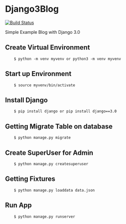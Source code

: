 # Django3Blog

[![Build Status](https://travis-ci.org/Tony133/django3-blog.svg?branch=master)](https://travis-ci.org/Tony133/django3-blog)

Simple Example Blog with Django 3.0

## Create Virtual Environment

```
    $ python -m venv myvenv or python3 -m venv myvenv
```

## Start up Environment

```
    $ source myvenv/bin/activate
```

## Install Django

```
    $ pip install django or pip install django==3.0
```

## Getting Migrate Table on database

```
    $ python manage.py migrate
```

## Create SuperUser for Admin

```
    $ python manage.py createsuperuser
```

## Getting Fixtures

```
    $ python manage.py loaddata data.json
```

## Run App

```
    $ python manage.py runserver
```

